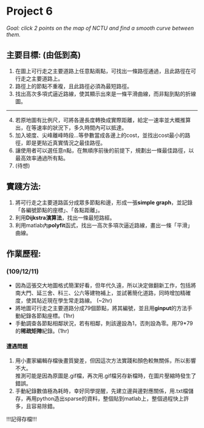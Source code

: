 # Project 6
*Goal: click 2 points on the map of NCTU and find a smooth curve between them.*
## 主要目標: (由低到高)
1. 在圖上可行走之主要道路上任意點兩點，可找出一條路徑通過，且此路徑在可行走之主要道路上。
2. 路徑上的節點不重複，且此路徑必須為最短路徑。
3. 找出高次多項式逼近路線，使其顯示出來是一條平滑曲線，而非點到點的折線圖。
***
4. 若原地圖有比例尺，可將各邊長度轉換成實際距離，給定一速率並大概推算出，在等速率的狀況下，多久時間內可以抵達。
5. 加入坡度、尖峰離峰時段...等參數當成各邊上的cost，並找出cost最小的路徑，即是更貼近真實情況之最佳路徑。
6. 讓使用者可以選任意n點，在無順序前後的前提下，規劃出一條最佳路徑，以最高效率通過所有點。
7. (待想)
## 實踐方法:
1. 將可行走之主要道路區分成眾多節點和邊，形成一張**simple graph**，並記錄「各編號節點的座標」、「各點距離」。
2. 利用**Dijkstra演算法**，找出一條最短路經。
3. 利用matlab內**polyfit**函式，找出一高次多項次逼近路線，畫出一條「平滑」曲線。
## 作業歷程:
### (109/12/11)
+ 因為這張交大地圖格式簡潔好看，但年代久遠，所以決定做翻新工作，包括將南大門、延三舍、科三、公六等建物補上，並試著簡化道路，同時增加精確度，使其貼近現在學生常走路線。 (~2hr)
+ 將地圖可行走之主要道路分成79個節點，將其編號，並且用**ginput**的方法手動紀錄各節點座標。(1hr)
+ 手動調查各節點相鄰狀況，若有相鄰，則該邊設為1，否則設為零。用79*79的**稀疏矩陣**紀錄。(1hr)
#### 遭遇問題
1. 用小畫家編輯存檔後畫質變差，但因這次方法實踐和顏色較無關係，所以影響不大。\
   推測可能是因為原圖是.gif檔，再次用.gif檔另存新檔時，在圖片壓縮時發生了錯誤。
2. 手動紀錄數值極為耗時，幸好同學提醒，先建立邊與邊對應關係，用.txt檔儲存，再用python造出sparse的資料，整個貼到matlab上，整個過程快上許多，且容易除錯。


!!!記得存檔!!!
